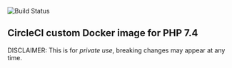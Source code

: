 ![Build Status](https://github.com/ddebin/circle-ci-custom-php/actions/workflows/docker-image.yml/badge.svg?branch=php7.4-browser)

## CircleCI custom Docker image for PHP 7.4

DISCLAIMER: This is for _private use_, breaking changes may appear at any time.
